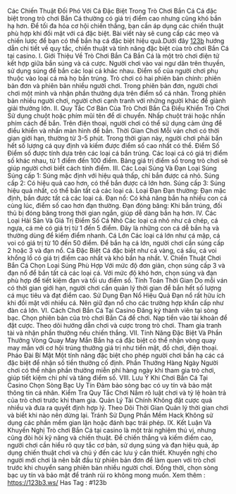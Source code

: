 Các Chiến Thuật Đối Phó Với Cá Đặc Biệt Trong Trò Chơi Bắn Cá
Cá đặc biệt trong trò chơi Bắn Cá thường có giá trị điểm cao nhưng cũng khó bắn hạ hơn. Để tối đa hóa cơ hội chiến thắng, bạn cần áp dụng các chiến thuật phù hợp khi đối mặt với cá đặc biệt. Bài viết này sẽ cung cấp các mẹo và chiến lược để bạn có thể bắn hạ cá đặc biệt hiệu quả.Dưới đây [123b](https://123b3.ws/) hướng dẫn chi tiết về quy tắc, chiến thuật và tính năng đặc biệt của trò chơi Bắn Cá tại casino.
I. Giới Thiệu Về Trò Chơi Bắn Cá
Bắn Cá là một trò chơi điện tử kết hợp giữa bắn súng và cá cược. Người chơi vào vai ngư dân trên thuyền, sử dụng súng để bắn các loại cá khác nhau. Điểm số của người chơi phụ thuộc vào loại cá mà họ bắn trúng. Trò chơi có hai phiên bản chính: phiên bản đơn và phiên bản nhiều người chơi. Trong phiên bản đơn, người chơi chơi một mình và nhận phần thưởng dựa trên điểm số cá nhân. Trong phiên bản nhiều người chơi, người chơi cạnh tranh với những người khác để giành giải thưởng lớn.
II. Quy Tắc Cơ Bản Của Trò Chơi Bắn Cá
Điều Khiển Trò Chơi
Sử dụng chuột hoặc phím mũi tên để di chuyển.
Nhấp chuột trái hoặc nhấn phím cách để bắn.
Trên điện thoại, người chơi có thể sử dụng cảm ứng để điều khiển và nhấn màn hình để bắn.
Thời Gian Chơi
Mỗi ván chơi có thời gian giới hạn, thường từ 3-5 phút. Trong thời gian này, người chơi phải bắn hết số lượng cá quy định và kiếm được điểm số cao nhất có thể.
Điểm Số
Điểm số được tính dựa trên các loại cá bắn trúng. Các loại cá có giá trị điểm số khác nhau, từ 1 điểm đến 100 điểm. Bảng giá trị điểm số trong trò chơi sẽ giúp người chơi biết cách tính điểm.
III. Các Loại Súng Và Đạn
Loại Súng
Súng cấp 1: Súng mặc định với hiệu quả thấp, chỉ bắn được cá nhỏ.
Súng cấp 2: Có hiệu quả cao hơn, có thể bắn được cá lớn hơn.
Súng cấp 3: Súng hiệu quả nhất, có thể bắn tất cả các loại cá.
Loại Đạn
Đạn thường: Đạn mặc định, bắn được tất cả các loại cá.
Đạn nổ: Có khả năng bắn hạ nhiều con cá cùng lúc, điểm số cao hơn đạn thường.
Đạn đóng băng: Khi bắn trúng, đối thủ bị đóng băng trong thời gian ngắn, giúp dễ dàng bắn hạ hơn.
IV. Các Loại Hải Sản Và Giá Trị Điểm Số
Cá Nhỏ
Các loại cá nhỏ như cá chép, cá ngựa, cá mè có giá trị từ 1 đến 5 điểm. Đây là những con cá dễ bắn hạ và thường dùng để kiếm điểm nhanh.
Cá Lớn
Các loại cá lớn như cá mập, cá voi có giá trị từ 10 đến 50 điểm. Để bắn hạ cá lớn, người chơi cần súng cấp 2 hoặc 3 và đạn nổ.
Cá Đặc Biệt
Cá đặc biệt như cá vàng, cá sấu, cá voi khổng lồ có giá trị điểm cao nhất và khó bắn hạ nhất.
V. Chiến Thuật Chơi Bắn Cá
Chọn Loại Súng Phù Hợp
Với mức độ đơn giản, chọn súng cấp 3 và đạn nổ để bắn tất cả các loại cá. Với mức độ khó hơn, chọn súng và đạn phù hợp để tiết kiệm đạn và tối ưu điểm số.
Tính Toán Thời Gian
Do mỗi ván có thời gian giới hạn, người chơi cần quản lý thời gian để bắn hết số lượng cá mục tiêu và đạt điểm cao.
Sử Dụng Đạn Nổ Hiệu Quả
Đạn nổ rất hữu ích khi đối mặt với nhiều cá. Nên giữ đạn nổ cho các trường hợp khẩn cấp như đàn cá lớn.
VI. Cách Chơi Bắn Cá Tại Casino
Đăng ký thành viên tại sòng bạc.
Chọn phiên bản của trò chơi Bắn Cá để chơi.
Nạp tiền vào tài khoản để đặt cược.
Theo dõi hướng dẫn chơi và cược trong trò chơi.
Tham gia tranh tài và nhận phần thưởng nếu chiến thắng.
VII. Tính Năng Đặc Biệt Và Phần Thưởng
Vòng Quay May Mắn
Bắn hạ cá đặc biệt có thể nhận vòng quay may mắn với cơ hội trúng thưởng giá trị như tiền mặt, đồ chơi, điện thoại.
Pháo Đài Bí Mật
Một tính năng đặc biệt cho phép người chơi bắn hạ các cá đặc biệt để nhận số tiền thưởng cố định.
Phần Thưởng Hàng Ngày
Người chơi có thể nhận phần thưởng miễn phí hàng ngày khi tham gia trò chơi, giúp tiết kiệm chi phí và tăng điểm số.
VIII. Lưu Ý Khi Chơi Bắn Cá Tại Casino
Chọn Sòng Bạc Uy Tín
Đảm bảo sòng bạc có uy tín và bảo mật thông tin cá nhân.
Kiểm Tra Quy Tắc Chơi
Nắm rõ luật chơi và tỷ lệ hoàn trả của trò chơi trước khi tham gia.
Quản Lý Tài Chính
Không đặt cược quá nhiều và đưa ra quyết định hợp lý.
Theo Dõi Thời Gian
Quản lý thời gian chơi và biết khi nào nên dừng lại.
Tránh Sử Dụng Phần Mềm Hack
Không sử dụng các phần mềm gian lận hoặc đánh bạc trái phép.
IX. Kết Luận Và Khuyến Nghị
Trò chơi Bắn Cá tại casino là một trải nghiệm thú vị, nhưng cũng đòi hỏi kỹ năng và chiến thuật. Để chiến thắng và kiếm điểm cao, người chơi cần hiểu rõ quy tắc cơ bản, sử dụng súng và đạn hiệu quả, áp dụng chiến thuật chơi và chú ý đến các lưu ý cần thiết.
Khuyến nghị cho người mới chơi là nên bắt đầu từ phiên bản đơn để làm quen với trò chơi trước khi chuyển sang phiên bản nhiều người chơi. Đồng thời, chọn sòng bạc uy tín và bảo mật để tránh rủi ro không mong muốn.
Xem thêm : https://123b3.ws/
Has Tag : #123b
